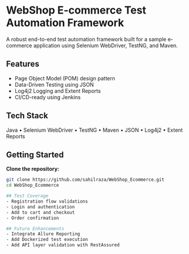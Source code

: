 # WebShop E-commerce Test Automation Framework
A robust end-to-end test automation framework built for a sample e-commerce application using Selenium WebDriver, TestNG, and Maven.

## Features
- Page Object Model (POM) design pattern
- Data-Driven Testing using JSON
- Log4j2 Logging and Extent Reports
- CI/CD-ready using Jenkins

##  Tech Stack
Java • Selenium WebDriver • TestNG • Maven • JSON  • Log4j2 • Extent Reports 

## Getting Started
**Clone the repository:**
```bash
git clone https://github.com/sahilraza/WebShop_Ecommerce.git
cd WebShop_Ecommerce

## Test Coverage
- Registration flow validations
- Login and authentication
- Add to cart and checkout
- Order confirmation

## Future Enhancements
- Integrate Allure Reporting  
- Add Dockerized test execution  
- Add API layer validation with RestAssured
